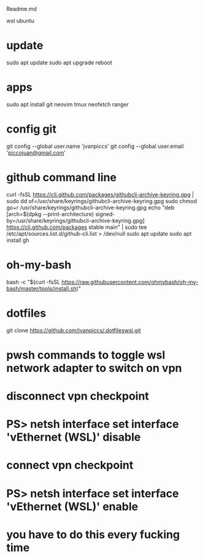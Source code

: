 Readme.md

wsl ubuntu

# update
sudo apt update
sudo apt upgrade
reboot

# apps
sudo apt install git neovim tmux neofetch ranger

# config git
git config --global user.name 'jvanpiccs'
git config --global user.email 'piccojuan@gmail.com'

# github command line
curl -fsSL https://cli.github.com/packages/githubcli-archive-keyring.gpg | sudo dd of=/usr/share/keyrings/githubcli-archive-keyring.gpg
sudo chmod go+r /usr/share/keyrings/githubcli-archive-keyring.gpg
echo "deb [arch=$(dpkg --print-architecture) signed-by=/usr/share/keyrings/githubcli-archive-keyring.gpg] https://cli.github.com/packages stable main" | sudo tee /etc/apt/sources.list.d/github-cli.list > /dev/null
sudo apt update
sudo apt install gh

# oh-my-bash
bash -c "$(curl -fsSL https://raw.githubusercontent.com/ohmybash/oh-my-bash/master/tools/install.sh)"

# dotfiles
git clone https://github.com/jvanpiccs/.dotfileswsl.git

# pwsh commands to toggle wsl network adapter to switch on vpn
# disconnect vpn checkpoint
# PS> netsh interface set interface 'vEthernet (WSL)' disable
# connect vpn checkpoint
# PS> netsh interface set interface 'vEthernet (WSL)' enable
# you have to do this every fucking time

